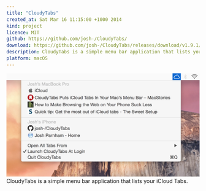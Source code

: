 ```yaml
---
title: "CloudyTabs"
created_at: Sat Mar 16 11:15:00 +1000 2014
kind: project
licence: MIT
github: https://github.com/josh-/CloudyTabs/
download: https://github.com/josh-/CloudyTabs/releases/download/v1.9.1/CloudyTabs.zip
description: CloudyTabs is a simple menu bar application that lists your iCloud Tabs.
platform: macOS
---
```


<img class="responsive" src="CloudyTabs.png">
CloudyTabs is a simple menu bar application that lists your iCloud Tabs.
